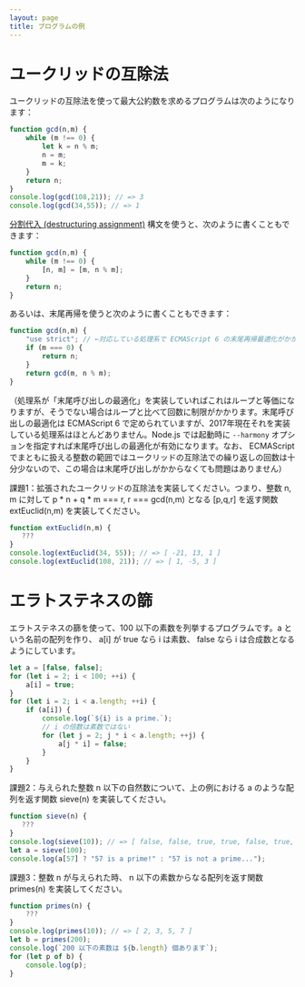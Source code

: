 ```yaml
---
layout: page
title: プログラムの例
---
```


# ユークリッドの互除法

ユークリッドの互除法を使って最大公約数を求めるプログラムは次のようになります：
```javascript
function gcd(n,m) {
    while (m !== 0) {
        let k = n % m;
        n = m;
        m = k;
    }
    return n;
}
console.log(gcd(108,21)); // => 3
console.log(gcd(34,55)); // => 1
```

[分割代入 (destructuring assignment)](https://developer.mozilla.org/ja/docs/Web/JavaScript/Reference/Operators/Destructuring_assignment) 構文を使うと、次のように書くこともできます：
```javascript
function gcd(n,m) {
    while (m !== 0) {
        [n, m] = [m, n % m];
    }
    return n;
}
```

あるいは、末尾再帰を使うと次のように書くこともできます：
```javascript
function gcd(n,m) {
    "use strict"; // ←対応している処理系で ECMAScript 6 の末尾再帰最適化がかかるようになるおまじない
    if (m === 0) {
        return n;
    }
    return gcd(m, n % m);
}
```
（処理系が「末尾呼び出しの最適化」を実装していればこれはループと等価になりますが、そうでない場合はループと比べて回数に制限がかかります。末尾呼び出しの最適化は ECMAScript 6 で定められていますが、2017年現在それを実装している処理系はほとんどありません。Node.js では起動時に `--harmony` オプションを指定すれば末尾呼び出しの最適化が有効になります。なお、 ECMAScript でまともに扱える整数の範囲ではユークリッドの互除法での繰り返しの回数は十分少ないので、この場合は末尾呼び出しがかからなくても問題はありません）

課題1：拡張されたユークリッドの互除法を実装してください。つまり、整数 n, m に対して p * n + q * m === r, r === gcd(n,m) となる [p,q,r] を返す関数 extEuclid(n,m) を実装してください。
```javascript
function extEuclid(n,m) {
   ???
}
console.log(extEuclid(34, 55)); // => [ -21, 13, 1 ]
console.log(extEuclid(108, 21)); // => [ 1, -5, 3 ]
```

# エラトステネスの篩

エラトステネスの篩を使って、100 以下の素数を列挙するプログラムです。a という名前の配列を作り、 a[i] が true なら i は素数、 false なら i は合成数となるようにしています。
```javascript
let a = [false, false];
for (let i = 2; i < 100; ++i) {
    a[i] = true;
}
for (let i = 2; i < a.length; ++i) {
    if (a[i]) {
        console.log(`${i} is a prime.`);
        // i の倍数は素数ではない
        for (let j = 2; j * i < a.length; ++j) {
            a[j * i] = false;
        }
    }
}
```

課題2：与えられた整数 n 以下の自然数について、上の例における a のような配列を返す関数 sieve(n) を実装してください。
```javascript
function sieve(n) {
   ???
}
console.log(sieve(10)); // => [ false, false, true, true, false, true, false, true, false, false ]
let a = sieve(100);
console.log(a[57] ? "57 is a prime!" : "57 is not a prime...");
```

課題3：整数 n が与えられた時、 n 以下の素数からなる配列を返す関数 primes(n) を実装してください。
```javascript
function primes(n) {
    ???
}
console.log(primes(10)); // => [ 2, 3, 5, 7 ]
let b = primes(200);
console.log(`200 以下の素数は ${b.length} 個あります`);
for (let p of b) {
    console.log(p);
}
```
